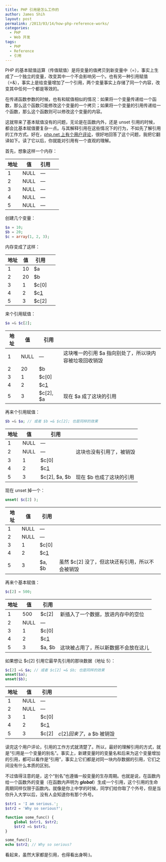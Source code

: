 ```yaml
---
title: PHP 引用是怎么工作的
author: James Shih
layout: post
permalink: /2013/03/14/how-php-reference-works/
categories:
  - PHP
  - Web 开发
tags:
  - PHP
  - Reference
  - 引用
---
```

PHP 的基本赋值运算（传值赋值）是将变量的值拷贝到新变量中（=），事实上生成了一个独立的变量，改变其中一个不会影响另一个。也有另一种引用赋值（=&），事实上是给变量增加了一个引用，两个变量事实上存储了同一个内容，改变其中任何一个都是等效的。

在传递函数参数的时候，也有和赋值相似的情况：如果将一个变量传递给一个函数，那么这个函数只能修改这个变量的一个拷贝；如果将一个变量的引用传递给一个函数，那么这个函数则可以修改这个变量的内容。

这就带来了基本赋值没有的问题，无论是在函数内外，还是 unset 引用的时候，都会比基本赋值要复杂一点。与其解释引用在这些情况下的行为，不如先了解引用的工作方式。好在，[php.net 上有个用户评论][1]，很好地回答了这个问题，我把它翻译如下。读了它以后，你就能对引用有一个直观的理解。

<!--more-->

首先，想象这样一个内存：

| 地址 | 值    | 引用      | &nbsp; |
| -- | ---- | ------- | ------ |
| 1  | NULL | &#8212; | &nbsp; |
| 2  | NULL | &#8212; | &nbsp; |
| 3  | NULL | &#8212; | &nbsp; |
| 4  | NULL | &#8212; | &nbsp; |
| 5  | NULL | &#8212; | &nbsp; |

创建几个变量：

```php
$a = 10;
$b = 20;
$c = array(1, 2, 3);
```

内存变成了这样：

| 地址 | 值  | 引用    | &nbsp; |
| -- | -- | ----- | ------ |
| 1  | 10 | $a    | &nbsp; |
| 2  | 20 | $b    | &nbsp; |
| 3  | 1  | $c[0] | &nbsp; |
| 4  | 2  | $c[1] | &nbsp; |
| 5  | 3  | $c[2] | &nbsp; |

来个引用赋值：

```php
$a =& $c[2];
```

| 地址 | 值    | 引用        | &nbsp;                        |
| -- | ---- | --------- | ----------------------------- |
| 1  | NULL | &#8212;   | 这块唯一的引用 $a 指向别处了，所以块内容被垃圾回收销毁 |
| 2  | 20   | $b        | &nbsp;                        |
| 3  | 1    | $c[0]     | &nbsp;                        |
| 4  | 2    | $c[1]     | &nbsp;                        |
| 5  | 3    | $c[2], $a | 现在 $a 成了这块的引用                 |

再来个引用赋值：

```php
$b =& $a; // 或者 $b =& $c[2]; 也是同样的效果
```

| 地址 | 值    | 引用            | &nbsp;         |
| -- | ---- | ------------- | -------------- |
| 1  | NULL | &#8212;       | &nbsp;         |
| 2  | NULL | &#8212;       | 这块也没有引用了，被销毁   |
| 3  | 1    | $c[0]         | &nbsp;         |
| 4  | 2    | $c[1]         | &nbsp;         |
| 5  | 3    | $c[2], $a, $b | 现在 $b 也成了这块的引用 |

现在 unset 掉一个：

```php
unset( $c[2] );
```

| 地址 | 值    | 引用      | &nbsp;                      |
| -- | ---- | ------- | --------------------------- |
| 1  | NULL | &#8212; | &nbsp;                      |
| 2  | NULL | &#8212; | &nbsp;                      |
| 3  | 1    | $c[0]   | &nbsp;                      |
| 4  | 2    | $c[1]   | &nbsp;                      |
| 5  | 3    | $a, $b  | 虽然 $c[2] 没了，但这块还有引用，所以不会被销毁 |

再来个基本赋值：

```php
$c[2] = 500;
```

| 地址 | 值    | 引用      | &nbsp;             |
| -- | ---- | ------- | ------------------ |
| 1  | 500  | $c[2]   | 新插入了一个数据，放进内存中的空位  |
| 2  | NULL | &#8212; | &nbsp;             |
| 3  | 1    | $c[0]   | &nbsp;             |
| 4  | 2    | $c[1]   | &nbsp;             |
| 5  | 3    | $a, $b  | 这块被占用了，所以新数据不会放在这儿 |

如果想让 $c[2] 引用它最早先引用的那块数据（地址 5）：

```php
$c[2] =& $a; // 或者 $c[2] =& $b; 也是同样的效果
unset($a);
unset($b);
```

| 地址 | 值    | 引用      | &nbsp;              |
| -- | ---- | ------- | ------------------- |
| 1  | NULL | &#8212; | &nbsp;              |
| 2  | NULL | &#8212; | &nbsp;              |
| 3  | 1    | $c[0]   | &nbsp;              |
| 4  | 2    | $c[1]   | &nbsp;              |
| 5  | 3    | $c[2]   | $c[2] 回来了，$a $b 被销毁 |

读完这个用户评论，引用的工作方式就清楚了。所以，最好的理解引用的方式，就是“引用是一个变量的别名”。事实上，新建变量时的变量名和后来为这个变量增加的引用，都可以看作是“引用”，事实上它们都是对同一块内存数据的引用，它们之间没有什么本质的区别。

不过值得注意的是，这个“别名”也遵循一般变量的生存周期。也就是说，在函数内给一个函数外的变量（在函数内声明为 ***global***）生成一个引用，这个引用的生命周期同样仅限于函数内。就像是你上中学的时候，同学们给你取了个外号，但是当你升入大学以后，没有人会知道你有那个外号。

```php
$str1 = 'I am serious.';
$str2 = 'Why so serious?';

function some_func() {
    global $str1, $str2;
    $str2 =& $str1;
}

some_func();
echo $str2; // Why so serious?
```

看起来，虽然大家都是引用，也得看出身啊:)。

 [1]: http://www.php.net/manual/en/language.references.unset.php#82955